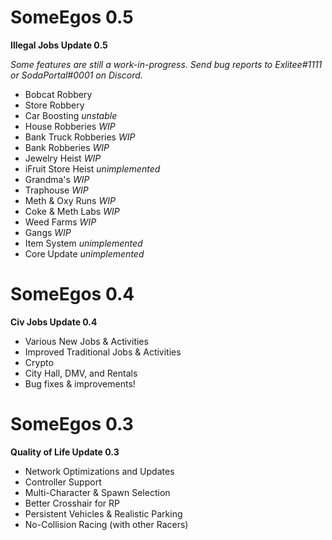 # SomeEgos 0.5
**Illegal Jobs Update 0.5**

*Some features are still a work-in-progress. Send bug reports to Exlitee#1111 or SodaPortal#0001 on Discord.*
- Bobcat Robbery
- Store Robbery
- Car Boosting *unstable*
- House Robberies *WIP*
- Bank Truck Robberies *WIP*
- Bank Robberies *WIP*
- Jewelry Heist *WIP*
- iFruit Store Heist *unimplemented*
- Grandma's *WIP*
- Traphouse *WIP*
- Meth & Oxy Runs *WIP*
- Coke & Meth Labs *WIP*
- Weed Farms *WIP*
- Gangs *WIP*
- Item System *unimplemented*
- Core Update *unimplemented*

# SomeEgos 0.4
**Civ Jobs Update 0.4**
- Various New Jobs & Activities
- Improved Traditional Jobs & Activities
- Crypto
- City Hall, DMV, and Rentals
- Bug fixes & improvements!

# SomeEgos 0.3
**Quality of Life Update 0.3**
- Network Optimizations and Updates
- Controller Support
- Multi-Character & Spawn Selection
- Better Crosshair for RP
- Persistent Vehicles & Realistic Parking
- No-Collision Racing (with other Racers)
